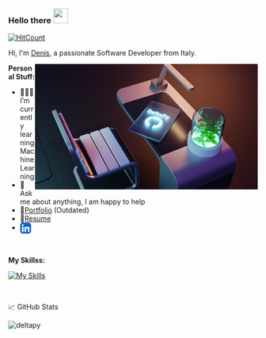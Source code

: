 ### Hello there <img width="30px" height="30px" src="https://media.giphy.com/media/hvRJCLFzcasrR4ia7z/giphy.gif">
[![HitCount](https://hits.dwyl.com/DeltaPy/DeltaPy.svg?style=flat-square)](http://hits.dwyl.com/DeltaPy/DeltaPy)


Hi, I'm [Denis](http://devdenis.com/), a passionate Software Developer from Italy.

<img align="right" width="450px" src="https://github.com/DeltaPy/DeltaPy/blob/main/Media/Sci-Fi-Desk-Github.png?raw=true"/>

  
**Personal Stuff:**

- 👨🏽‍💻 I’m currently learning Machine Learning
- 💬 Ask me about anything, I am happy to help
- 🎫[Portfolio](http://devdenis.com/) (Outdated)
- 📝[Resume](https://resume.io/r/rVEbCiaNs)
- <a href="https://www.linkedin.com/in/dev-denis/">
  <img align='center' alt="Linkedin" width="22px" src="https://github.com/tandpfun/skill-icons/raw/main/icons/LinkedIn.svg" />
</a>

<br />

**My Skillss:**  

[![My Skills](https://skillicons.dev/icons?i=js,html,css,react,ts,redux,nodejs,java,cpp,python,mysql,aws,firebase,anaconda,arduino,raspberrypi&perline=8)](https://skillicons.dev)

<br/>


📈 GitHub Stats

<p align="left"> <img src="https://github-readme-stats.vercel.app/api?username=deltapy&show_icons=true&theme=gotham" alt="deltapy" />
